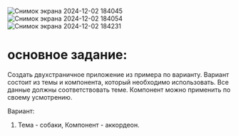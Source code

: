 ![Снимок экрана 2024-12-02 184045](https://github.com/user-attachments/assets/3306d477-fcb3-40ef-8841-d43760d837c8)
![Снимок экрана 2024-12-02 184054](https://github.com/user-attachments/assets/06ba0665-1f8a-48d6-85bf-a7fd7792dc49)
![Снимок экрана 2024-12-02 184231](https://github.com/user-attachments/assets/c1e8e870-83fc-4171-8c23-4aeed480dcfb)

# основное задание:
Создать двухстраничное приложение из примера по варианту. Вариант состоит из темы и компонента, который необходимо использовать. Все данные должны соответствовать теме. Компонент можно применить по своему усмотрению.

Вариант:
1. Тема - собаки, Компонент - аккордеон.
